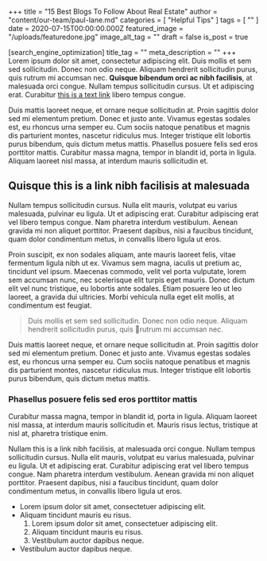 +++
title = "15 Best Blogs To Follow About Real Estate"
author = "content/our-team/paul-lane.md"
categories = [ "Helpful Tips" ]
tags = [ "" ]
date = 2020-07-15T00:00:00.000Z
featured_image = "/uploads/featuredone.jpg"
image_alt_tag = ""
draft = false
is_post = true

[search_engine_optimization]
title_tag = ""
meta_description = ""
+++
Lorem ipsum dolor sit amet, consectetur adipiscing elit. Duis mollis et sem sed sollicitudin. Donec non odio neque. Aliquam hendrerit sollicitudin purus, quis rutrum mi accumsan nec.&nbsp;**Quisque bibendum orci ac nibh facilisis**, at malesuada orci congue. Nullam tempus sollicitudin cursus. Ut et adipiscing erat. Curabitur&nbsp;[this is a text link](https://magzilla10.favethemes.com/wp/magzilla/demo02/introducing-a-revolutionary-method-to-master-make-up/)&nbsp;libero tempus congue.

Duis mattis laoreet neque, et ornare neque sollicitudin at. Proin sagittis dolor sed mi elementum pretium. Donec et justo ante. Vivamus egestas sodales est, eu rhoncus urna semper eu. Cum sociis natoque penatibus et magnis dis parturient montes, nascetur ridiculus mus. Integer tristique elit lobortis purus bibendum, quis dictum metus mattis. Phasellus posuere felis sed eros porttitor mattis. Curabitur massa magna, tempor in blandit id, porta in ligula. Aliquam laoreet nisl massa, at interdum mauris sollicitudin et.

## Quisque this is a link nibh facilisis at malesuada

Nullam tempus sollicitudin cursus. Nulla elit mauris, volutpat eu varius malesuada, pulvinar eu ligula. Ut et adipiscing erat. Curabitur adipiscing erat vel libero tempus congue. Nam pharetra interdum vestibulum. Aenean gravida mi non aliquet porttitor. Praesent dapibus, nisi a faucibus tincidunt, quam dolor condimentum metus, in convallis libero ligula ut eros.

Proin suscipit, ex non sodales aliquam, ante mauris laoreet felis, vitae fermentum ligula nibh ut ex. Vivamus sem magna, iaculis ut pretium ac, tincidunt vel ipsum. Maecenas commodo, velit vel porta vulputate, lorem sem accumsan nunc, nec scelerisque elit turpis eget mauris. Donec dictum elit vel nunc tristique, eu lobortis ante sodales. Etiam posuere leo ut leo laoreet, a gravida dui ultricies. Morbi vehicula nulla eget elit mollis, at condimentum est feugiat.

> Duis mollis et sem sed sollicitudin. Donec non odio neque. Aliquam hendrerit sollicitudin purus, quis rutrum mi accumsan nec.

Duis mattis laoreet neque, et ornare neque sollicitudin at. Proin sagittis dolor sed mi elementum pretium. Donec et justo ante. Vivamus egestas sodales est, eu rhoncus urna semper eu. Cum sociis natoque penatibus et magnis dis parturient montes, nascetur ridiculus mus. Integer tristique elit lobortis purus bibendum, quis dictum metus mattis.

### Phasellus posuere felis sed eros porttitor mattis

Curabitur massa magna, tempor in blandit id, porta in ligula. Aliquam laoreet nisl massa, at interdum mauris sollicitudin et. Mauris risus lectus, tristique at nisl at, pharetra tristique enim.

Nullam this is a link nibh facilisis, at malesuada orci congue. Nullam tempus sollicitudin cursus. Nulla elit mauris, volutpat eu varius malesuada, pulvinar eu ligula. Ut et adipiscing erat. Curabitur adipiscing erat vel libero tempus congue. Nam pharetra interdum vestibulum. Aenean gravida mi non aliquet porttitor. Praesent dapibus, nisi a faucibus tincidunt, quam dolor condimentum metus, in convallis libero ligula ut eros.

* Lorem ipsum dolor sit amet, consectetuer adipiscing elit.
* Aliquam tincidunt mauris eu risus.
  1. Lorem ipsum dolor sit amet, consectetuer adipiscing elit.
  2. Aliquam tincidunt mauris eu risus.
  3. Vestibulum auctor dapibus neque.
* Vestibulum auctor dapibus neque.
